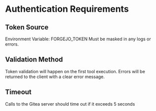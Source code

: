 # Authentication Requirements

## Token Source

Environment Variable: FORGEJO_TOKEN
Must be masked in any logs or errors.

## Validation Method

Token validation will happen on the first tool execution.
Errors will be returned to the client with a clear error message.

## Timeout

Calls to the Gitea server should time out if it exceeds 5 seconds
